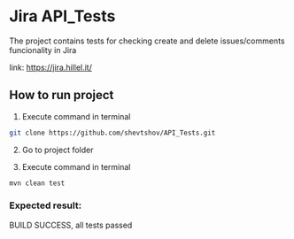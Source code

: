 # Jira API_Tests 

The project contains tests for checking create and delete issues/comments funcionality in Jira

link: https://jira.hillel.it/

## How to run project

1. Execute command in terminal
```bash
git clone https://github.com/shevtshov/API_Tests.git
```

2. Go to project folder

3. Execute command in terminal
```bash
mvn clean test
```

### Expected result:

BUILD SUCCESS, all tests passed
